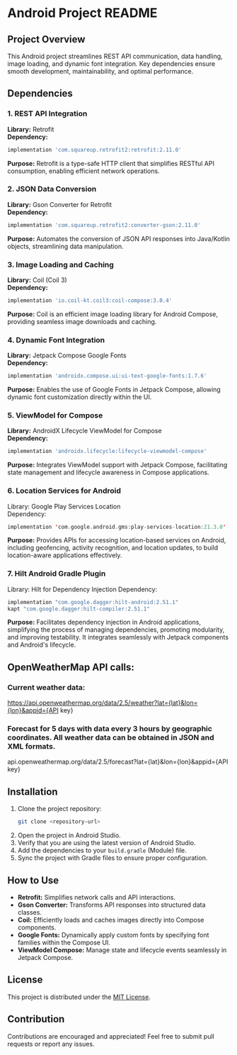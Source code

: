 # Android Project README

## Project Overview
This Android project streamlines REST API communication, data handling, image loading, and dynamic font integration. Key dependencies ensure smooth development, maintainability, and optimal performance.

## Dependencies

### 1. REST API Integration
**Library:** Retrofit  
**Dependency:**
```gradle
implementation 'com.squareup.retrofit2:retrofit:2.11.0'
```
**Purpose:** Retrofit is a type-safe HTTP client that simplifies RESTful API consumption, enabling efficient network operations.

### 2. JSON Data Conversion
**Library:** Gson Converter for Retrofit  
**Dependency:**
```gradle
implementation 'com.squareup.retrofit2:converter-gson:2.11.0'
```
**Purpose:** Automates the conversion of JSON API responses into Java/Kotlin objects, streamlining data manipulation.

### 3. Image Loading and Caching
**Library:** Coil (Coil 3)  
**Dependency:**
```gradle
implementation 'io.coil-kt.coil3:coil-compose:3.0.4'
```
**Purpose:** Coil is an efficient image loading library for Android Compose, providing seamless image downloads and caching.

### 4. Dynamic Font Integration
**Library:** Jetpack Compose Google Fonts  
**Dependency:**
```gradle
implementation 'androidx.compose.ui:ui-text-google-fonts:1.7.6'
```
**Purpose:** Enables the use of Google Fonts in Jetpack Compose, allowing dynamic font customization directly within the UI.

### 5. ViewModel for Compose
**Library:** AndroidX Lifecycle ViewModel for Compose  
**Dependency:**
```gradle
implementation 'androidx.lifecycle:lifecycle-viewmodel-compose'
```
**Purpose:** Integrates ViewModel support with Jetpack Compose, facilitating state management and lifecycle awareness in Compose applications.

### 6. Location Services for Android  
Library: Google Play Services Location  
Dependency:  

```kotlin
implementation 'com.google.android.gms:play-services-location:21.3.0'
```

**Purpose:** Provides APIs for accessing location-based services on Android, including geofencing, activity recognition, and location updates, to build location-aware applications effectively.

### 7. Hilt Android Gradle Plugin
Library: Hilt for Dependency Injection
Dependency:

```kotlin
implementation "com.google.dagger:hilt-android:2.51.1"
kapt "com.google.dagger:hilt-compiler:2.51.1"
```

**Purpose:** Facilitates dependency injection in Android applications, simplifying the process of managing dependencies, promoting modularity, and improving testability. It integrates seamlessly with Jetpack components and Android's lifecycle.

## OpenWeatherMap API calls:

### Current weather data:
https://api.openweathermap.org/data/2.5/weather?lat={lat}&lon={lon}&appid={API key}

### Forecast for 5 days with data every 3 hours by geographic coordinates. All weather data can be obtained in JSON and XML formats.
api.openweathermap.org/data/2.5/forecast?lat={lat}&lon={lon}&appid={API key}

## Installation
1. Clone the project repository:
   ```bash
   git clone <repository-url>
   ```
2. Open the project in Android Studio.
3. Verify that you are using the latest version of Android Studio.
4. Add the dependencies to your `build.gradle` (Module) file.
5. Sync the project with Gradle files to ensure proper configuration.

## How to Use
- **Retrofit:** Simplifies network calls and API interactions.
- **Gson Converter:** Transforms API responses into structured data classes.
- **Coil:** Efficiently loads and caches images directly into Compose components.
- **Google Fonts:** Dynamically apply custom fonts by specifying font families within the Compose UI.
- **ViewModel Compose:** Manage state and lifecycle events seamlessly in Jetpack Compose.

## License
This project is distributed under the [MIT License](LICENSE).

## Contribution
Contributions are encouraged and appreciated! Feel free to submit pull requests or report any issues.

